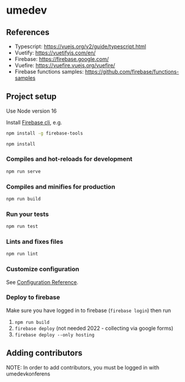 # umedev

## References

- Typescript: <https://vuejs.org/v2/guide/typescript.html>
- Vuetify: <https://vuetifyjs.com/en/>
- Firebase: <https://firebase.google.com/>
- Vuefire: <https://vuefire.vuejs.org/vuefire/>
- Firebase functions samples: <https://github.com/firebase/functions-samples>

## Project setup

Use Node version 16

Install [Firebase cli](https://firebase.google.com/docs/cli), e.g.

```bash
npm install -g firebase-tools
```

```bash
npm install
```

### Compiles and hot-reloads for development

```bash
npm run serve
```

### Compiles and minifies for production

```bash
npm run build
```

### Run your tests

```bash
npm run test
```

### Lints and fixes files

```bash
npm run lint
```

### Customize configuration

See [Configuration Reference](https://cli.vuejs.org/config/).

### Deploy to firebase

Make sure you have logged in to firebase (`firebase login`) then run

1. `npm run build`
2. `firebase deploy` (not needed 2022 - collecting via google forms)
3. `firebase deploy --only hosting`

## Adding contributors

NOTE: In order to add contributors, you must be logged in with umedevkonferens
